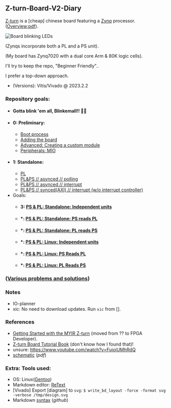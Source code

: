 ## Z-turn-Board-V2-Diary
[Z-turn](https://www.myirtech.com/list.asp?id=708) is a [cheap] chinese board featuring a [Zynq](https://www.xilinx.com/products/silicon-devices/soc/zynq-7000.html) processor. ([Overview:pdf](https://www.myirtech.com/download/Zynq7000/Z-turnBoardV2.pdf)).

![](.site/images/preview.gif "Board blinking LEDs")

(Zynqs incorporate both a PL and a PS unit).

(My board has Zynq7020 with a dual core Arm & 80K logic cells).

I'll try to keep the repo, "Beginner Friendly"..

I prefer a top-down approach.

* (Versions): Vitis/Vivado @ 2023.2.2

### Repository goals:
* #### Gotta blink 'em all, Blinkemall!! 🧶🧶
* #### 0: Preliminary:
    * [Boot process](.site/Preliminary/Boot_process/README.md)
    * [Adding the board](.site/Preliminary/Adding_the_board/README.md)
    * [Advanced: Creating a custom module](.site/Preliminary/Module/README.md)
    * [Peripherals: MIO](.site/Preliminary/Peripherals/README.md)
* #### 1: Standalone:
    * [PL](.site/projects/standalone/PL/README.md)
    * [PL&PS // asynced // polling](.site/projects/standalone/PL&PS.asynced/README.md)
    * [PL&PS // asynced // interrupt](.site/projects/standalone/PL&PS.asynced.interrupt/README.md)
    * [PL&PS // synced(AXI) // interrupt (w/o interrupt controller)](.site/projects/standalone/PL&PS.synced/README.md)
* Goals:
    * #### 3: [PS & PL: Standalone: Independent units](.site/projects/PS_&_PL:_Standalone:_Independent_units/README.md)
    * #### *: [PS & PL: Standalone: PS reads PL](.site/projects/PS_&_PL:_Standalone:_PS_reads_PL/README.md)
    * #### *: [PS & PL: Standalone: PL reads PS](.site/projects/PS_&_PL:_Standalone:_PL_reads_PS/README.md)
    * #### *: [PS & PL: Linux: Independent units](.site/projects/PS_&_PL:_Linux:_Independent_units/README.md)
    * #### *: [PS & PL: Linux: PS Reads PL](.site/projects/PS_&_PL:_Linux:_PS_Reads_PL/README.md)
    * #### *: [PS & PL: Linux: PL Reads PS](.site/projects/PS_&_PL:_Linux:_PL_Reads_PS/README.md)

### ([Various problems and solutions](Problems.md))

### Notes

* IO-planner
* xic: No need to download updates. Run `xic` from [].

### References

* [Getting Started with the MYIR Z-turn](https://www.youtube.com/watch?v=fVrcUiYxe7M) (moved from ?? to FPGA Developer).
* [Z-turn Board Tutorial Book](https://www.myirtech.com/soft.asp?id=969) (don't know how I found that)!
* unsure: https://www.youtube.com/watch?v=FujoiUMhRdQ
* [schematic](https://www.myirtech.com/download/Zynq7000/zturnv2Schematic.pdf) (*pdf*)


### Extra: Tools used:
* OS: Linux([Gentoo](https://www.gentoo.org/))
* Markdown editor: [ReText](https://github.com/retext-project/retext)
* [Vivado] Export [diagram] to `svg`: `$ write_bd_layout -force -format svg -verbose /tmp/design.svg`
* Markdown [syntax](https://docs.github.com/en/get-started/writing-on-github/getting-started-with-writing-and-formatting-on-github/basic-writing-and-formatting-syntax) (*github*)

